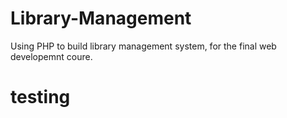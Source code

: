 # Library-Management
Using PHP to build library management system, for the final web developemnt coure.
# testing
